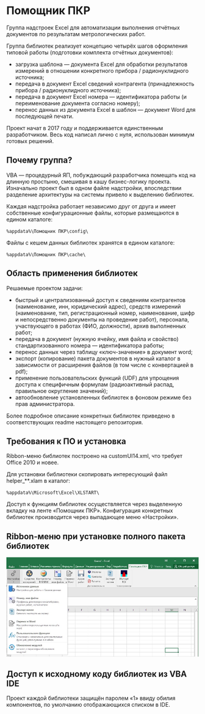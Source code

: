 # Помощник ПКР
Группа надстроек Excel для автоматизации выполнения отчётных документов по результатам метрологических работ.

Группа библиотек реализует концепцию четырёх шагов оформления типовой работы (подготовки комплекта отчётных документов):
- загрузка шаблона — документа Excel для обработки результатов измерений в отношении конкретного прибора / радионуклидного источника;
- передача в документ Excel сведений контрагента (принадлежность прибора / радионуклидного источника);
- передача в документ Excel номера — идентификатора работы (и переименование документа согласно номеру);
- перенос данных из документа Excel в шаблон — документ Word для последующей печати.

Проект начат в 2017 году и поддерживается единственным разработчиком.
Весь код написал лично с нуля, использован минимум готовых решений. 

## Почему группа?
VBA — процедурный ЯП, побуждающий разработчика помещать код на длинную простыню, смешивая в кашу бизнес-логику проекта. 
Изначально проект был в одном файле надстройки, впоследствии разделение архитектуры на системы привело к выделению библиотек.

Каждая надстройка работает независимо друг от друга и имеет собственные конфигурационные файлы, которые размещаются в едином каталоге: 
```
%appdata%\Помощник ПКР\config\
```
Файлы с кешем данных библиотек хранятся в едином каталоге:
```
%appdata%\Помощник ПКР\cache\
```

## Область применения библиотек

Решаемые проектом задачи:
- быстрый и централизованный доступ к сведениям контрагентов (наименование, инн, юридический адрес), средств измерений (наименование, тип, регистрационный номер, наименование, шифр и непосредственно документы на проведение работ), персонала, участвующего в работах (ФИО, должности), архив выполненных работ;
- передача в документ (нужную ячейку, имя файла и свойство) стандартизованного номера — идентификатора работы;
- перенос данных через таблицу «ключ-значение» в документ word;
- экспорт (копирование) пакета документов в нужный каталог в зависимости от расширения файлов (в том числе с конвертацией в pdf);
- применение пользовательских функций (UDF) для упрощения доступа к специфичным формулам (радиоактивный распад, правильное округление значений);
- автообновление установленных библиотек в фоновом режиме без прав администратора.

Более подробное описание конкретных библиотек приведено в соответствующих readme настоящего репозитория.

## Требования к ПО и установка 

Ribbon-меню библиотек построено на customUI14.xml, что требует Office 2010 и новее.

Для установки библиотеки скопировать интересующий файл helper_**.xlam в каталог: 
```
%appdata%\Microsoft\Excel\XLSTART\
```
Доступ к функциям библиотек осуществляется через выделенную вкладку на ленте «Помощник ПКР».
Конфигурация конкретных библиотек производится через выпадающее меню «Настройки».

## Ribbon-меню при установке полного пакета библиотек

![Title](https://github.com/akolodka/VBA/blob/main/resources/helper_ribbonMenu.png)

## Доступ к исходному коду библиотек из VBA IDE 
Проект каждой библиотеки защищён паролем «1» ввиду обилия компонентов, по умолчанию отображающихся списком в IDE.

